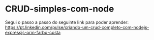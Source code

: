 # CRUD-simples-com-node
Segui o passo a passo do seguinte link para poder aprender: https://pt.linkedin.com/pulse/criando-um-crud-completo-com-nodejs-expressjs-orm-farbo-costa

